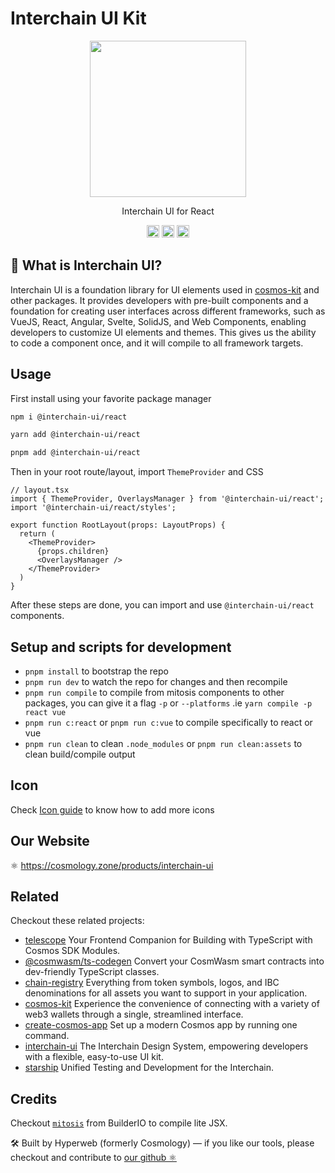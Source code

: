 # Interchain UI Kit

<p align="center" width="100%">
    <img height="250" src="https://github.com/cosmology-tech/interchain-ui/assets/545047/d08ac5da-cba7-461b-b707-d0fe2e2205fd" />
</p>

<p align="center" width="100%">
Interchain UI for React
</p>

<p align="center" width="100%">
  <a href="https://www.npmjs.com/package/@interchain-ui/react"><img height="20" src="https://img.shields.io/github/package-json/v/cosmology-tech/interchain-ui?filename=packages%2Freact%2Fpackage.json"/></a>
  <a href="https://github.com/cosmology-tech/interchain-ui/blob/main/LICENSE"><img height="20" src="https://img.shields.io/badge/license-MIT-blue.svg"/></a>
  <a href="https://www.npmjs.com/package/@interchain-ui/react">
    <img height="20" src="https://img.shields.io/npm/dt/@interchain-ui/react" />
  </a>
</p>

## 🎨 What is Interchain UI?

Interchain UI is a foundation library for UI elements used in [cosmos-kit](https://github.com/cosmology-tech/cosmos-kit) and other packages. It provides developers with pre-built components and a foundation for creating user interfaces across different frameworks, such as VueJS, React, Angular, Svelte, SolidJS, and Web Components, enabling developers to customize UI elements and themes. This gives us the ability to code a component once, and it will compile to all framework targets.

## Usage

First install using your favorite package manager
```bash
npm i @interchain-ui/react

yarn add @interchain-ui/react

pnpm add @interchain-ui/react
```

Then in your root route/layout, import `ThemeProvider` and CSS

```TSX
// layout.tsx
import { ThemeProvider, OverlaysManager } from '@interchain-ui/react';
import '@interchain-ui/react/styles';

export function RootLayout(props: LayoutProps) {
  return (
    <ThemeProvider>
      {props.children}
      <OverlaysManager />
    </ThemeProvider>
  )
}
```

After these steps are done, you can import and use `@interchain-ui/react` components.


## Setup and scripts for development

- `pnpm install` to bootstrap the repo
- `pnpm run dev` to watch the repo for changes and then recompile
- `pnpm run compile` to compile from mitosis components to other packages, you can give it a flag `-p` or `--platforms` .ie `yarn compile -p react vue`
- `pnpm run c:react` or `pnpm run c:vue` to compile specifically to react or vue
- `pnpm run clean` to clean `.node_modules` or `pnpm run clean:assets` to clean build/compile output

## Icon

Check [Icon guide](./docs/icons.md) to know how to add more icons

## Our Website

⚛️ https://cosmology.zone/products/interchain-ui

## Related

Checkout these related projects:

* [telescope](https://github.com/cosmology-tech/telescope) Your Frontend Companion for Building with TypeScript with Cosmos SDK Modules.
* [@cosmwasm/ts-codegen](https://github.com/CosmWasm/ts-codegen) Convert your CosmWasm smart contracts into dev-friendly TypeScript classes.
* [chain-registry](https://github.com/cosmology-tech/chain-registry) Everything from token symbols, logos, and IBC denominations for all assets you want to support in your application.
* [cosmos-kit](https://github.com/cosmology-tech/cosmos-kit) Experience the convenience of connecting with a variety of web3 wallets through a single, streamlined interface.
* [create-cosmos-app](https://github.com/cosmology-tech/create-cosmos-app) Set up a modern Cosmos app by running one command.
* [interchain-ui](https://github.com/cosmology-tech/interchain-ui) The Interchain Design System, empowering developers with a flexible, easy-to-use UI kit.
* [starship](https://github.com/cosmology-tech/starship) Unified Testing and Development for the Interchain.

## Credits

Checkout [`mitosis`](https://github.com/BuilderIO/mitosis) from BuilderIO to compile lite JSX. 

🛠 Built by Hyperweb (formerly Cosmology) — if you like our tools, please checkout and contribute to [our github ⚛️](https://github.com/hyperweb-io)
